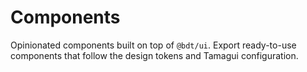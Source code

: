 # Components

Opinionated components built on top of `@bdt/ui`. Export ready-to-use
components that follow the design tokens and Tamagui configuration.
